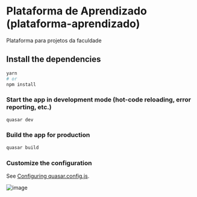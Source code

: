 # Plataforma de Aprendizado (plataforma-aprendizado)

Plataforma para projetos da faculdade

## Install the dependencies
```bash
yarn
# or
npm install
```

### Start the app in development mode (hot-code reloading, error reporting, etc.)
```bash
quasar dev
```


### Build the app for production
```bash
quasar build
```

### Customize the configuration
See [Configuring quasar.config.js](https://v2.quasar.dev/quasar-cli-vite/quasar-config-js).

![image](https://user-images.githubusercontent.com/69826657/235979342-a42d9815-7bba-4a64-b226-61b4d05bd3fb.png)

